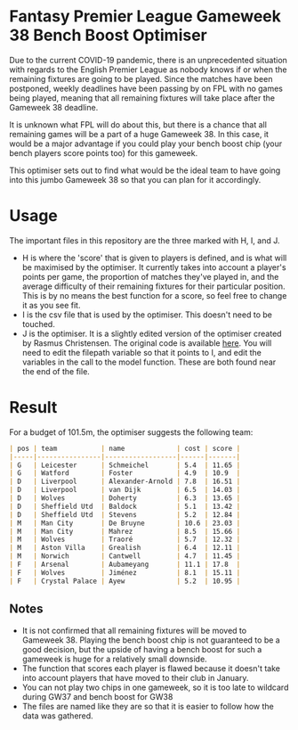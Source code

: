 # Fantasy Premier League Gameweek 38 Bench Boost Optimiser

Due to the current COVID-19 pandemic, there is an unprecedented situation with regards to the English Premier League as nobody knows if or when the remaining fixtures are going to be played. Since the matches have been postponed, weekly deadlines have been passing by on FPL with no games being played, meaning that all remaining fixtures will take place after the Gameweek 38 deadline. 

It is unknown what FPL will do about this, but there is a chance that all remaining games will be a part of a huge Gameweek 38. In this case, it would be a major advantage if you could play your bench boost chip (your bench players score points too) for this gameweek.

This optimiser sets out to find what would be the ideal team to have going into this jumbo Gameweek 38 so that you can plan for it accordingly.

# Usage

The important files in this repository are the three marked with H, I, and J. 

 - H is where the 'score' that is given to players is defined, and is what will be maximised by the optimiser. It currently takes into account a player's points per game, the proportion of matches they've played in, and the average difficulty of their remaining fixtures for their particular position. This is by no means the best function for a score, so feel free to change it as you see fit.
 - I is the csv file that is used by the optimiser. This doesn't need to be touched.
 - J is the optimiser. It is a slightly edited version of the optimiser created by Rasmus Christensen. The original code is available [here](https://github.com/wiscostret/optimize_fpl). You will need to edit the filepath variable so that it points to I, and edit the variables in the call to the model function. These are both found near the end of the file.

# Result

For a budget of 101.5m, the optimiser suggests the following team:
```markdown
| pos | team           | name             | cost | score |
|-----|----------------|------------------|------|-------|
| G   | Leicester      | Schmeichel       | 5.4  | 11.65 |
| G   | Watford        | Foster           | 4.9  | 10.9  |
| D   | Liverpool      | Alexander-Arnold | 7.8  | 16.51 |
| D   | Liverpool      | van Dijk         | 6.5  | 14.03 |
| D   | Wolves         | Doherty          | 6.3  | 13.65 |
| D   | Sheffield Utd  | Baldock          | 5.1  | 13.42 |
| D   | Sheffield Utd  | Stevens          | 5.2  | 12.84 |
| M   | Man City       | De Bruyne        | 10.6 | 23.03 |
| M   | Man City       | Mahrez           | 8.5  | 15.66 |
| M   | Wolves         | Traoré           | 5.7  | 12.32 |
| M   | Aston Villa    | Grealish         | 6.4  | 12.11 |
| M   | Norwich        | Cantwell         | 4.7  | 11.45 |
| F   | Arsenal        | Aubameyang       | 11.1 | 17.8  |
| F   | Wolves         | Jiménez          | 8.1  | 15.11 |
| F   | Crystal Palace | Ayew             | 5.2  | 10.95 |
```
## Notes
 - It is not confirmed that all remaining fixtures will be moved to Gameweek 38. Playing the bench boost chip is not guaranteed to be a good decision, but the upside of having a bench boost for such a gameweek is huge for a relatively small downside.
 - The function that scores each player is flawed because it doesn't take into account players that have moved to their club in January.
 - You can not play two chips in one gameweek, so it is too late to wildcard during GW37 and bench boost for GW38
 - The files are named like they are so that it is easier to follow how the data was gathered.
